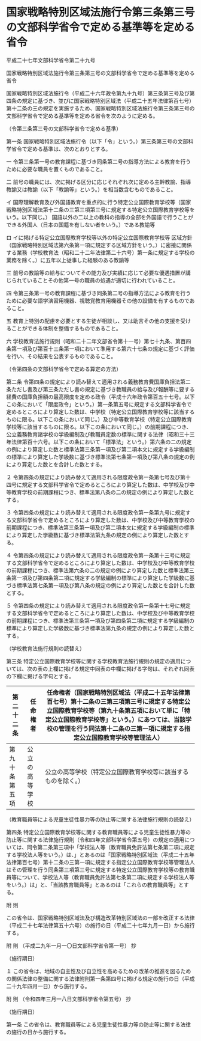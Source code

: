 # 国家戦略特別区域法施行令第三条第三号の文部科学省令で定める基準等を定める省令

平成二十七年文部科学省令第二十九号

国家戦略特別区域法施行令第三条第三号の文部科学省令で定める基準等を定める省令

国家戦略特別区域法施行令（平成二十六年政令第九十九号）第三条第三号及び第四条の規定に基づき、並びに国家戦略特別区域法（平成二十五年法律第百七号）第十二条の三の規定を実施するため、国家戦略特別区域法施行令第三条第三号の文部科学省令で定める基準等を定める省令を次のように定める。

（令第三条第三号の文部科学省令で定める基準）

第一条 国家戦略特別区域法施行令（以下「令」という。）第三条第三号の文部科学省令で定める基準は、次のとおりとする。

一 令第三条第一号の教育課程に基づき同条第二号の指導方法による教育を行うために必要な職員を置くものであること。

二 前号の職員には、次に掲げる区分に応じそれぞれ次に定める主幹教諭、指導教諭又は教諭（以下「教諭等」という。）を相当数含むものであること。

イ 国際理解教育及び外国語教育を重点的に行う特定公立国際教育学校等（国家戦略特別区域法第十二条の三第三項第三号に規定する特定公立国際教育学校等をいう。以下同じ。） 国語以外の二以上の教科の指導の全部を外国語で行うことができる外国人（日本の国籍を有しない者をいう。）である教諭等

ロ イに掲げる特定公立国際教育学校等以外の特定公立国際教育学校等 区域方針（国家戦略特別区域法第六条第一項に規定する区域方針をいう。）に密接に関係する業務（学校教育法（昭和二十二年法律第二十六号）第一条に規定する学校の業務を除く。）に五年以上従事した経験のある教諭等

三 前号の教諭等の給与についてその能力及び実績に応じて必要な優遇措置が講じられていることその他第一号の職員の処遇が適切に行われていること。

四 令第三条第一号の教育課程に基づき同条第二号の指導方法による教育を行うために必要な語学演習用機器、視聴覚教育用機器その他の設備を有するものであること。

五 教育上特別の配慮を必要とする生徒が相談し、又は助言その他の支援を受けることができる体制を整備するものであること。

六 学校教育法施行規則（昭和二十二年文部省令第十一号）第七十九条、第百四条第一項及び第百十三条第一項において準用する第六十七条の規定に基づく評価を行い、その結果を公表するものであること。

（令第四条の文部科学省令で定める算定の方法）

第二条 令第四条の規定により読み替えて適用される義務教育費国庫負担法第二条ただし書及び第三条ただし書の規定に基づき教職員の給与及び報酬等に要する経費の国庫負担額の最高限度を定める政令（平成十六年政令第百五十七号。以下この条において「限度政令」という。）第一条第五号に規定する文部科学省令で定めるところにより算定した数は、中学校（特定公立国際教育学校等に該当するものに限る。以下この条において同じ。）及び中等教育学校（特定公立国際教育学校等に該当するものに限る。以下この条において同じ。）の前期課程につき、公立義務教育諸学校の学級編制及び教職員定数の標準に関する法律（昭和三十三年法律第百十六号。以下この条において「標準法」という。）第六条の二の規定の例により算定した数と標準法第三条第一項及び第二項本文に規定する学級編制の標準により算定した学級数に基づき標準法第七条第一項及び第八条の規定の例により算定した数とを合計した数とする。

２ 令第四条の規定により読み替えて適用される限度政令第一条第七号及び第十四号に規定する文部科学省令で定めるところにより算定した数は、中学校及び中等教育学校の前期課程につき、標準法第八条の二の規定の例により算定した数とする。

３ 令第四条の規定により読み替えて適用される限度政令第一条第九号に規定する文部科学省令で定めるところにより算定した数は、中学校及び中等教育学校の前期課程につき、標準法第三条第一項及び第二項本文に規定する学級編制の標準により算定した学級数に基づき標準法第九条の規定の例により算定した数とする。

４ 令第四条の規定により読み替えて適用される限度政令第一条第十三号に規定する文部科学省令で定めるところにより算定した数は、中学校及び中等教育学校の前期課程につき、標準法第六条の二の規定の例により算定した数と標準法第三条第一項及び第四条第二項に規定する学級編制の標準により算定した学級数に基づき標準法第七条第一項及び第八条の規定の例により算定した数とを合計した数とする。

５ 令第四条の規定により読み替えて適用される限度政令第一条第十七号に規定する文部科学省令で定めるところにより算定した数は、中学校及び中等教育学校の前期課程につき、標準法第三条第一項及び第四条第二項に規定する学級編制の標準により算定した学級数に基づき標準法第九条の規定の例により算定した数とする。

（学校教育法施行規則の読替え）

第三条 特定公立国際教育学校等に関する学校教育法施行規則の規定の適用については、次の表の上欄に掲げる規定中同表の中欄に掲げる字句は、それぞれ同表の下欄に掲げる字句とする。

第二十二条 | 任命権者 | 任命権者（国家戦略特別区域法（平成二十五年法律第百七号）第十二条の三第三項第三号に規定する特定公立国際教育学校等（第九十条第五項において単に「特定公立国際教育学校等」という。）にあつては、当該学校の管理を行う同法第十二条の三第一項に規定する指定公立国際教育学校等管理法人）  
---|---|---  
第九十条第五項 | 公立の高等学校 | 公立の高等学校（特定公立国際教育学校等に該当するものを除く。）  
  
（教育職員等による児童生徒性暴力等の防止等に関する法律施行規則の読替え）

第四条 特定公立国際教育学校等に関する教育職員等による児童生徒性暴力等の防止等に関する法律施行規則（令和四年文部科学省令第五号）の規定の適用については、同令第二条第三項中「学校法人等（教育職員免許法第七条第二項に規定する学校法人等をいう。）は、」とあるのは「国家戦略特別区域法（平成二十五年法律第百七号）第十二条の三第一項に規定する指定公立国際教育学校等管理法人はその管理を行う同条第三項第三号に規定する特定公立国際教育学校等の教育職員等について、学校法人等（教育職員免許法第七条第二項に規定する学校法人等をいう。）は」と、「当該教育職員等」とあるのは「これらの教育職員等」とする。

附 則

この省令は、国家戦略特別区域法及び構造改革特別区域法の一部を改正する法律（平成二十七年法律第五十六号）の施行の日（平成二十七年九月一日）から施行する。

附 則 （平成二九年一月一〇日文部科学省令第一号） 抄

（施行期日）

１ この省令は、地域の自主性及び自立性を高めるための改革の推進を図るための関係法律の整備に関する法律附則第一条第四号に掲げる規定の施行の日（平成二十九年四月一日）から施行する。

附 則 （令和四年三月一八日文部科学省令第五号） 抄

（施行期日）

第一条 この省令は、教育職員等による児童生徒性暴力等の防止等に関する法律の施行の日から施行する。
